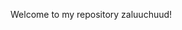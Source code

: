 Welcome to my repository zaluuchuud!

<!---
Tugs-Yertunts/daradara is a ✨ special ✨ repository because its `README.md` (this file) appears on your GitHub profile.
You can click the Preview link to take a look at your changes.
--->

